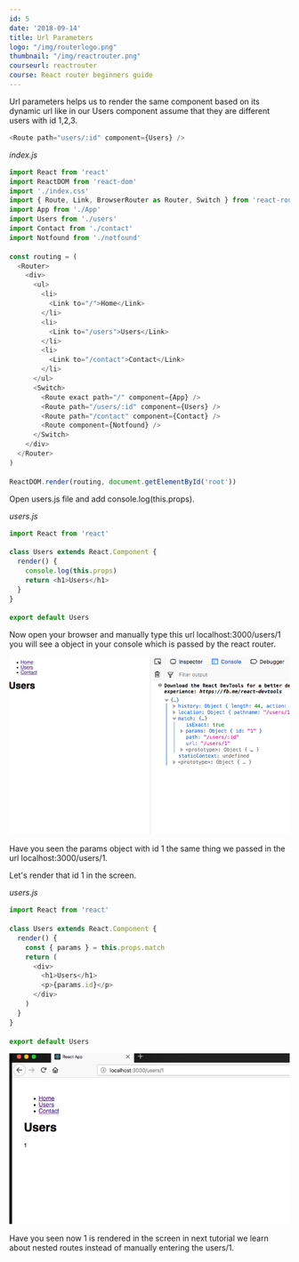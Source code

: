 ```yaml
---
id: 5
date: '2018-09-14'
title: Url Parameters
logo: "/img/routerlogo.png"
thumbnail: "/img/reactrouter.png"
courseurl: reactrouter
course: React router beginners guide
---
```


Url parameters helps us to render the same component based on its dynamic url like in our Users component assume that they are different users with id 1,2,3.

```js
<Route path="users/:id" component={Users} />
```

_index.js_

```js
import React from 'react'
import ReactDOM from 'react-dom'
import './index.css'
import { Route, Link, BrowserRouter as Router, Switch } from 'react-router-dom'
import App from './App'
import Users from './users'
import Contact from './contact'
import Notfound from './notfound'

const routing = (
  <Router>
    <div>
      <ul>
        <li>
          <Link to="/">Home</Link>
        </li>
        <li>
          <Link to="/users">Users</Link>
        </li>
        <li>
          <Link to="/contact">Contact</Link>
        </li>
      </ul>
      <Switch>
        <Route exact path="/" component={App} />
        <Route path="/users/:id" component={Users} />
        <Route path="/contact" component={Contact} />
        <Route component={Notfound} />
      </Switch>
    </div>
  </Router>
)

ReactDOM.render(routing, document.getElementById('root'))
```

Open users.js file and add console.log(this.props).

_users.js_

```js
import React from 'react'

class Users extends React.Component {
  render() {
    console.log(this.props)
    return <h1>Users</h1>
  }
}

export default Users
```

Now open your browser and manually type this url localhost:3000/users/1 you will see a object in your console which is passed by the react router.

![React router url params](./logobj.png)

Have you seen the params object with id 1 the same thing we passed in the url localhost:3000/users/1.

Let's render that id 1 in the screen.

_users.js_

```javascript
import React from 'react'

class Users extends React.Component {
  render() {
    const { params } = this.props.match
    return (
      <div>
        <h1>Users</h1>
        <p>{params.id}</p>
      </div>
    )
  }
}

export default Users
```

![url params react router dom](./urlparams.png)

Have you seen now 1 is rendered in the screen in next tutorial we learn about nested routes instead of manually entering the users/1.

